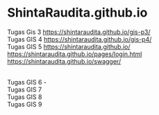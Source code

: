 # ShintaRaudita.github.io

Tugas Gis 3 
https://shintaraudita.github.io/gis-p3/
<br>
Tugas GIS 4
https://shintaraudita.github.io/gis-p4/
<br>
Tugas GIS 5
https://shintaraudita.github.io/
<br>
https://shintaraudita.github.io/pages/login.html
<br>
https://shintaraudita.github.io/swagger/


<br>
Tugas GIS 6
-
<br>
Tugas GIS 7

<br>
Tugas GIS 8

<br>
Tugas GIS 9
